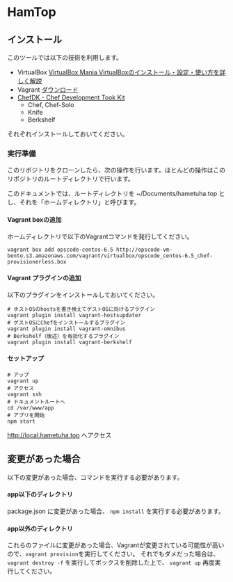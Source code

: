 # HamTop

## インストール

このツールでは以下の技術を利用します。

- VirtualBox [VirtualBox Mania VirtualBoxのインストール・設定・使い方を詳しく解説](http://vboxmania.net)
- Vagrant [ダウンロード](https://www.vagrantup.com)
- [ChefDK - Chef Development Took Kit](https://downloads.chef.io/chef-dk/)
	- Chef, Chef-Solo
	- Knife
	- Berkshelf

それぞれインストールしておいてください。

### 実行準備

このリポジトリをクローンしたら、次の操作を行います。ほとんどの操作はこのリポジトリのルートディレクトリで行います。

このドキュメントでは、ルートディレクトリを ~/Documents/hametuha.top とし、それを「ホームディレクトリ」と呼びます。

#### Vagrant boxの追加

ホームディレクトリで以下のVagrantコマンドを発行してください。

```
vagrant box add opscode-centos-6.5 http://opscode-vm-bento.s3.amazonaws.com/vagrant/virtualbox/opscode_centos-6.5_chef-provisionerless.box
```

#### Vagrant プラグインの追加

以下のプラグインをインストールしておいてください。

```
# ホストOSのhostsを書き換えてゲストOSに向けるプラグイン
vagrant plugin install vagrant-hostsupdater
# ゲストOSにChefをインストールするプラグイン
vagrant plugin install vagrant-omnibus
# Berkshelf（後述）を有効化するプラグイン
vagrant plugin install vagrant-berkshelf
```

#### セットアップ

```
# アップ
vagrant up
# アクセス
vagrant ssh
# ドキュメントルートへ
cd /var/www/app
# アプリを開始
npm start
```

http://local.hametuha.top へアクセス

## 変更があった場合

以下の変更があった場合、コマンドを実行する必要があります。

#### app以下のディレクトリ

package.json に変更があった場合、 `npm install` を実行する必要があります。

#### app以外のディレクトリ

これらのファイルに変更があった場合、Vagrantが変更されている可能性が高いので、`vagrant provision`を実行してください。
それでもダメだった場合は、 `vagrant destroy -f` を実行してボックスを削除した上で、 `vagrant up` 再度実行してください。
